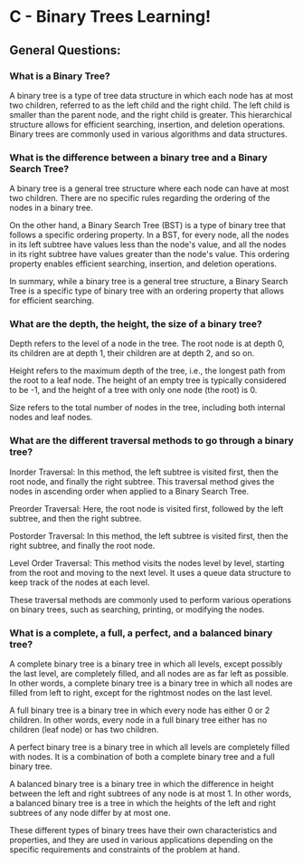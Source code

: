 # C - Binary Trees Learning!

## General Questions:

### What is a Binary Tree?

A binary tree is a type of tree data structure in which each node has at most two children, referred to as the left child and the right child. The left child is
smaller than the parent node, and the right child is greater. This hierarchical structure allows for efficient searching, insertion, and deletion operations.
Binary trees are commonly used in various algorithms and data structures.


### What is the difference between a binary tree and a Binary Search Tree?

A binary tree is a general tree structure where each node can have at most two children. There are no specific rules regarding the ordering of the nodes in a
binary tree.

On the other hand, a Binary Search Tree (BST) is a type of binary tree that follows a specific ordering property. In a BST, for every node, all the nodes in its
left subtree have values less than the node's value, and all the nodes in its right subtree have values greater than the node's value. This ordering property
enables efficient searching, insertion, and deletion operations.

In summary, while a binary tree is a general tree structure, a Binary Search Tree is a specific type of binary tree with an ordering property that allows for
efficient searching.


### What are the depth, the height, the size of a binary tree?

Depth refers to the level of a node in the tree. The root node is at depth 0, its children are at depth 1, their children are at depth 2, and so on.

Height refers to the maximum depth of the tree, i.e., the longest path from the root to a leaf node. The height of an empty tree is typically considered to be -1,
and the height of a tree with only one node (the root) is 0.

Size refers to the total number of nodes in the tree, including both internal nodes and leaf nodes.


### What are the different traversal methods to go through a binary tree?

Inorder Traversal: In this method, the left subtree is visited first, then the root node, and finally the right subtree. This traversal method gives the nodes in
ascending order when applied to a Binary Search Tree.

Preorder Traversal: Here, the root node is visited first, followed by the left subtree, and then the right subtree.

Postorder Traversal: In this method, the left subtree is visited first, then the right subtree, and finally the root node.

Level Order Traversal: This method visits the nodes level by level, starting from the root and moving to the next level. It uses a queue data structure to keep
track of the nodes at each level.

These traversal methods are commonly used to perform various operations on binary trees, such as searching, printing, or modifying the nodes.


### What is a complete, a full, a perfect, and a balanced binary tree?

A complete binary tree is a binary tree in which all levels, except possibly the last level, are completely filled, and all nodes are as far left as possible. In
other words, a complete binary tree is a binary tree in which all nodes are filled from left to right, except for the rightmost nodes on the last level.

A full binary tree is a binary tree in which every node has either 0 or 2 children. In other words, every node in a full binary tree either has no children (leaf
node) or has two children.

A perfect binary tree is a binary tree in which all levels are completely filled with nodes. It is a combination of both a complete binary tree and a full binary
tree.

A balanced binary tree is a binary tree in which the difference in height between the left and right subtrees of any node is at most 1. In other words, a balanced
binary tree is a tree in which the heights of the left and right subtrees of any node differ by at most one.

These different types of binary trees have their own characteristics and properties, and they are used in various applications depending on the specific
requirements and constraints of the problem at hand.
